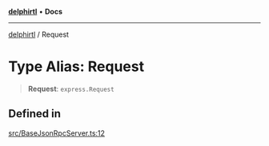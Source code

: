 [**delphirtl**](../README.md) • **Docs**

***

[delphirtl](../globals.md) / Request

# Type Alias: Request

> **Request**: `express.Request`

## Defined in

[src/BaseJsonRpcServer.ts:12](https://github.com/chuacw/delphirtl/blob/1d6969b8a199060a984c4375d6be1f0ffa838be2/src/BaseJsonRpcServer.ts#L12)
